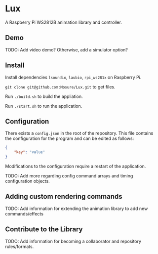 # Lux
A Raspberry Pi WS2812B animation library and controller.

## Demo
TODO: Add video demo? Otherwise, add a simulator option?

## Install
Install dependencies `lsoundio`, `laubio`, `rpi_ws281x` on Raspberry Pi.

`git clone git@github.com:Mosure/Lux.git` to get files.

Run `./build.sh` to build the appliation.

Run `./start.sh` to run the application.

## Configuration
There exists a `config.json` in the root of the repository. This file contains the configuration for the program and can be edited as follows:

```json
{
    "key": "value"
}
```

Modifications to the configuration require a restart of the application.

TODO: Add more regarding config command arrays and timing configuration objects.

## Adding custom rendering commands
TODO: Add information for extending the animation library to add new commands/effects

## Contribute to the Library
TODO: Add information for becoming a collaborator and repository rules/formats.
